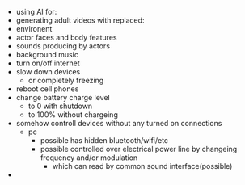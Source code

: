 - using AI for:
 - generating adult videos with replaced:
  - environent
  - actor faces and body features
  - sounds producing by actors
  - background  music
- turn on/off internet
- slow down devices
  - or completely freezing
- reboot cell phones
- change battery charge level
  - to 0 with shutdown
  - to 100% without chargeing
- somehow controll devices without any turned on connections
  - pc
    - possible has hidden bluetooth/wifi/etc
    - possible controlled over electrical power line by changeing frequency and/or modulation
      - which can read by common sound interface(possible)
- 
 